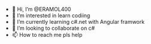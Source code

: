 - 👋 Hi, I’m @ERAMOL400
- 👀 I’m interested in learn codiing
- 🌱 I’m currently learning c#.net with Angular framwork
- 💞️ I’m looking to collaborate on c#
- 📫 How to reach me pls help

<!---
ERAMOL400/ERAMOL400 is a ✨ special ✨ repository because its `README.md` (this file) appears on your GitHub profile.
You can click the Preview link to take a look at your changes.
--->
